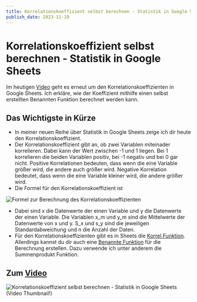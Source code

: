 ```yaml
---
title: Korrelationskoeffizient selbst berechnen - Statistik in Google Sheets
publish_date: 2023-11-19
---
```


# Korrelationskoeffizient selbst berechnen - Statistik in Google Sheets

Im heutigen [Video](https://youtu.be/EhgTROCGgnA) geht es erneut um den Korrelationskoeffizienten in Google Sheets. Ich erkläre, wie der Koeffizient mithilfe einen selbst erstellten Benannten Funktion berechnet werden kann.

## Das Wichtigste in Kürze

- In meiner neuen Reihe über Statistik in Google Sheets zeige ich dir heute den Korrelationskoeffizient.
- Der Korrelationskoeffizient gibt an, ob zwei Variablen miteinader korrelieren. Dabei kann der Wert zwischen -1 und 1 liegen. Bei 1 korrelieren die beiden Variablen positiv, bei -1 negativ und bei 0 gar nicht. Positive Korrelationen bedeuten, dass wenn die eine Variable größer wird, die andere auch größer wird. Negative Korrelation bedeutet, dass wenn die eine Variable kleiner wird, die andere größer wird.
- Die Formel für den Korrelationskoeffizient ist

![Formel zur Berechnung des Korrelationskoeffizienten](../../images/formeln/507_formel.jpg "Formel zur Berechnung des Korrelationskoeffizienten")

- Dabei sind x die Datenwerte der einen Variable und y die Datenwerte der einen Variable. Die Variablen x_m und y_m sind die Mittelwerte der Datenwerte von x und y. S_x und s_y sind die jeweiligen Standardabweichung und n die Anzahl der Daten.
- Für den Korrelationskoeffizienten gibt es in Sheets die [Korrel Funktion](https://youtu.be/DGW7G31j_gE). Allerdings kannst du dir auch eine [Benannte Funktion](https://youtu.be/L2LVHTGzizU) für die Berechnung erstellen. Dazu verwende ich unter anderem die Summenprodukt Funktion.

## Zum [Video](https://youtu.be/EhgTROCGgnA)

![Korrelationskoeffizient selbst berechnen - Statistik in Google Sheets (Video Thumbnail!)](../../thumbnails/Fertig507.jpg "Korrelationskoeffizient selbst berechnen - Statistik in Google Sheets (Video Thumbnail!)")